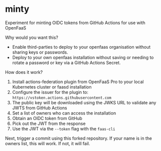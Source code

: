 # minty

Experiment for minting OIDC tokens from GitHub Actions for use with OpenFaaS

Why would you want this?

* Enable third-parties to deploy to your openfaas organisation without sharing keys or passwords.
* Deploy to your own openfaas installation without saving or needing to rotate a password or key via a GitHub Actions Secret.

How does it work?

1) Install actions-federation plugin from OpenFaaS Pro to your local Kubernetes cluster or faasd installation
2) Configure the issuer for the plugin to: `https://vstoken.actions.githubusercontent.com`
3) The public key will be downloaded using the JWKS URL to validate any JWTS from GitHub Actions
4) Set a list of owners who can access the installation
5) Obtain an OIDC token from GitHub
6) Pick out the JWT from the response
7) Use the JWT via the `--token` flag with the `faas-cli`

Next, trigger a commit using this forked repository. If your name is in the owners list, this will work. If not, it will fail.
